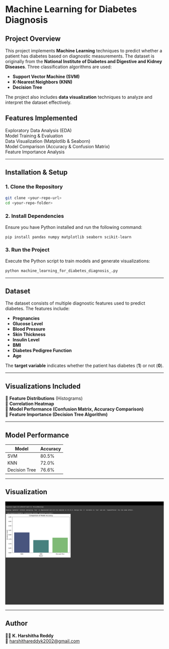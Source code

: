 # Machine Learning for Diabetes Diagnosis

## Project Overview
This project implements **Machine Learning** techniques to predict whether a patient has diabetes based on diagnostic measurements. The dataset is originally from the **National Institute of Diabetes and Digestive and Kidney Diseases**. Three classification algorithms are used:

- **Support Vector Machine (SVM)**
- **K-Nearest Neighbors (KNN)**
- **Decision Tree**

The project also includes **data visualization** techniques to analyze and interpret the dataset effectively.

## Features Implemented
Exploratory Data Analysis (EDA)  
Model Training & Evaluation  
Data Visualization (Matplotlib & Seaborn)  
Model Comparison (Accuracy & Confusion Matrix)  
Feature Importance Analysis  

---

## Installation & Setup

### 1. Clone the Repository
```sh
git clone <your-repo-url>
cd <your-repo-folder>
```

### 2. Install Dependencies
Ensure you have Python installed and run the following command:
```sh
pip install pandas numpy matplotlib seaborn scikit-learn
```

### 3. Run the Project
Execute the Python script to train models and generate visualizations:
```sh
python machine_learning_for_diabetes_diagnosis_.py
```

---

## Dataset
The dataset consists of multiple diagnostic features used to predict diabetes. The features include:
- **Pregnancies**
- **Glucose Level**
- **Blood Pressure**
- **Skin Thickness**
- **Insulin Level**
- **BMI**
- **Diabetes Pedigree Function**
- **Age**

The **target variable** indicates whether the patient has diabetes (**1**) or not (**0**).

---

## Visualizations Included
🔹 **Feature Distributions** (Histograms)  
🔹 **Correlation Heatmap**  
🔹 **Model Performance (Confusion Matrix, Accuracy Comparison)**  
🔹 **Feature Importance (Decision Tree Algorithm)**  

---

## Model Performance
| Model | Accuracy |
|--------|----------|
| SVM | 80.5% |
| KNN | 72.0% |
| Decision Tree | 76.6% |

---
## Visualization
![Comparison Bar Graph](Comparison_bargraph.png)

---

## Author
👩‍💻 **K. Harshitha Reddy**  
📧 harshithareddyk2002@gmail.com  
  



